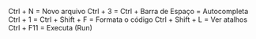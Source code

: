 Ctrl + N = Novo arquivo
Ctrl + 3 = 
Ctrl + Barra de Espaço = Autocompleta
Ctrl + 1 = 
Ctrl + Shift + F = Formata o código
Ctrl + Shift + L = Ver atalhos
Ctrl + F11 = Executa (Run)
